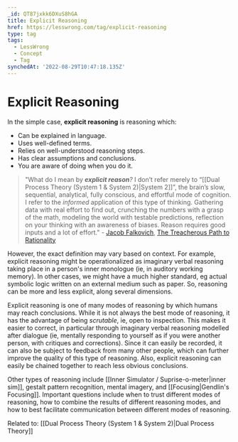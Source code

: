```yaml
---
_id: QT87jxkk6DXuS8hGA
title: Explicit Reasoning
href: https://lesswrong.com/tag/explicit-reasoning
type: tag
tags:
  - LessWrong
  - Concept
  - Tag
synchedAt: '2022-08-29T10:47:18.135Z'
---
```

# Explicit Reasoning

In the simple case, **explicit reasoning** is reasoning which:

- Can be explained in language.
- Uses well-defined terms.
- Relies on well-understood reasoning steps.
- Has clear assumptions and conclusions.
- You are aware of doing when you do it.

> "What do I mean by ***explicit reason**?* I don’t refer merely to “[[Dual Process Theory (System 1 & System 2)|System 2]]”, the brain’s slow, sequential, analytical, fully conscious, and effortful mode of cognition. I refer to the *informed* application of this type of thinking. Gathering data with real effort to find out, crunching the numbers with a grasp of the math, modeling the world with testable predictions, reflection on your thinking with an awareness of biases. Reason requires good inputs and a lot of effort." - [Jacob Falkovich](https://www.lesswrong.com/users/jacob-falkovich), [The Treacherous Path to Rationality](https://www.lesswrong.com/posts/YcdArE79SDxwWAuyF/the-treacherous-path-to-rationality)

However, the exact definition may vary based on context. For example, explicit reasoning might be operationalized as imaginary verbal reasoning taking place in a person's inner monologue (ie, in auditory working memory). In other cases, we might have a much higher standard, eg actual symbolic logic written on an external medium such as paper. So, reasoning can be more and less explicit, along several dimensions.

Explicit reasoning is one of many modes of reasoning by which humans may reach conclusions. While it is not always the best mode of reasoning, it has the advantage of being *scrutable*, ie, open to inspection. This makes it easier to correct, in particular through imaginary verbal reasoning modelled after dialogue (ie, mentally responding to yourself as if you were another person, with critiques and corrections). Since it can easily be recorded, it can also be subject to feedback from many other people, which can further improve the quality of this type of reasoning. Also, explicit reasoning can easily be chained together to reach less obvious conclusions.

Other types of reasoning include [[Inner Simulator / Suprise-o-meter|inner sim]], gestalt pattern recognition, mental imagery, and [[Focusing|Gendlin's Focusing]]. Important questions include when to trust different modes of reasoning, how to combine the results of different reasoning modes, and how to best facilitate communication between different modes of reasoning.

Related to: [[Dual Process Theory (System 1 & System 2)|Dual Process Theory]]